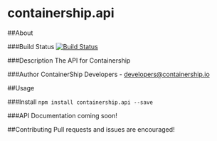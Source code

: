 containership.api
==================

##About

###Build Status
[![Build Status](https://drone.containership.io/api/badges/containership/containership.api/status.svg)](https://drone.containership.io/containership/containership.api)

###Description
The API for Containership

###Author
ContainerShip Developers - developers@containership.io

##Usage

###Install
`npm install containership.api --save`

###API
Documentation coming soon!

##Contributing
Pull requests and issues are encouraged!
